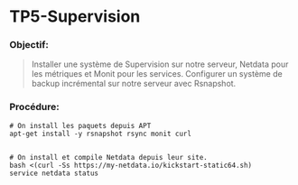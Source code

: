 # TP5-Supervision


### Objectif:

> Installer une système de Supervision sur notre serveur, Netdata pour les métriques et Monit pour les services.
> Configurer un système de backup incrémental sur notre serveur avec Rsnapshot. 


### Procédure:

```
# On install les paquets depuis APT
apt-get install -y rsnapshot rsync monit curl


# On install et compile Netdata depuis leur site. 
bash <(curl -Ss https://my-netdata.io/kickstart-static64.sh)
service netdata status
```
